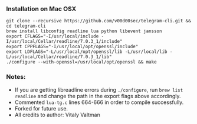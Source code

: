 ### Installation on Mac OSX
```
git clone --recursive https://github.com/v00d00sec/telegram-cli.git && cd telegram-cli
brew install libconfig readline lua python libevent jansson
export CFLAGS="-I/usr/local/include -I/usr/local/Cellar/readline/7.0.3_1/include"
export CPPFLAGS="-I/usr/local/opt/openssl/include"
export LDFLAGS="-L/usr/local/opt/openssl/lib -L/usr/local/lib -L/usr/local/Cellar/readline/7.0.3_1/lib"
./configure --with-openssl=/usr/local/opt/openssl && make
```
### Notes:
- If you are getting libreadline errors during `./configure`, run `brew list readline` and change the path in the export flags above accordingly.
- Commented `lua-tg.c` lines 664-666 in order to compile successfully.
- Forked for future use.
- All credits to author: Vitaly Valtman
